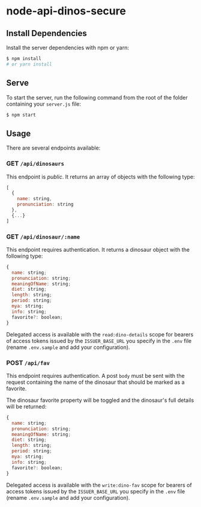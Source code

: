 # node-api-dinos-secure

## Install Dependencies

Install the server dependencies with npm or yarn:

```bash
$ npm install
# or yarn install
```

## Serve

To start the server, run the following command from the root of the folder containing your `server.js` file:

```bash
$ npm start
```

## Usage

There are several endpoints available:

### GET `/api/dinosaurs`

This endpoint is _public_. It returns an array of objects with the following type:

```js
[
  {
    name: string,
    pronunciation: string
  },
  {...}
]
```

### GET `/api/dinosaur/:name`

This endpoint requires authentication. It returns a dinosaur object with the following type:

```js
{
  name: string;
  pronunciation: string;
  meaningOfName: string;
  diet: string;
  length: string;
  period: string;
  mya: string;
  info: string;
  favorite?: boolean;
}
```

Delegated access is available with the `read:dino-details` scope for bearers of access tokens issued by the `ISSUER_BASE_URL` you specify in the `.env` file (rename `.env.sample` and add your configuration).

### POST `/api/fav`

This endpoint requires authentication. A post `body` must be sent with the request containing the name of the dinosaur that should be marked as a favorite.

The dinosaur favorite property will be toggled and the dinosaur's full details will be returned:

```js
{
  name: string;
  pronunciation: string;
  meaningOfName: string;
  diet: string;
  length: string;
  period: string;
  mya: string;
  info: string;
  favorite?: boolean;
}
```

Delegated access is available with the `write:dino-fav` scope for bearers of access tokens issued by the `ISSUER_BASE_URL` you specify in the `.env` file (rename `.env.sample` and add your configuration).
